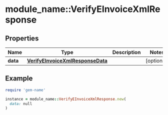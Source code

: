 # module_name::VerifyEInvoiceXmlResponse

## Properties

| Name | Type | Description | Notes |
| ---- | ---- | ----------- | ----- |
| **data** | [**VerifyEInvoiceXmlResponseData**](VerifyEInvoiceXmlResponseData.md) |  | [optional] |

## Example

```ruby
require 'gem-name'

instance = module_name::VerifyEInvoiceXmlResponse.new(
  data: null
)
```

